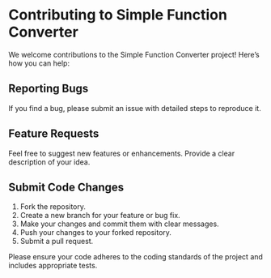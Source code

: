 # Contributing to Simple Function Converter

We welcome contributions to the Simple Function Converter project! Here’s how you can help:

## Reporting Bugs
If you find a bug, please submit an issue with detailed steps to reproduce it.

## Feature Requests
Feel free to suggest new features or enhancements. Provide a clear description of your idea.

## Submit Code Changes
1. Fork the repository.
2. Create a new branch for your feature or bug fix.
3. Make your changes and commit them with clear messages.
4. Push your changes to your forked repository.
5. Submit a pull request.

Please ensure your code adheres to the coding standards of the project and includes appropriate tests.
